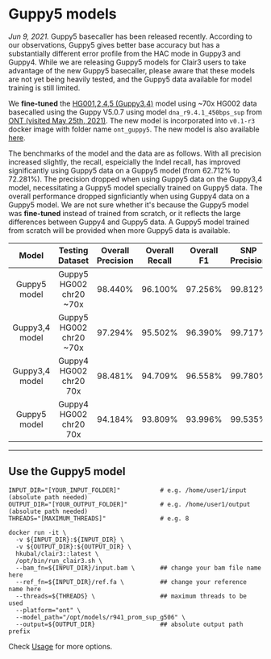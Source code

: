 # Guppy5 models

*Jun 9, 2021.* Guppy5 basecaller has been released recently. According to our observations, Guppy5 gives better base accuracy but has a substantially different error profile from the HAC mode in Guppy3 and Guppy4. While we are releasing Guppy5 models for Clair3 users to take advantage of the new Guppy5 basecaller, please aware that these models are not yet being heavily tested, and the Guppy5 data available for model training is still limited.

We **fine-tuned** the [HG001,2,4,5 (Guppy3,4)](http://www.bio8.cs.hku.hk/clair3/clair3_models/ont.tar.gz) model using ~70x HG002 data basecalled using the Guppy V5.0.7 using model `dna_r9.4.1_450bps_sup` from [ONT (visited May 25th, 2021)](https://labs.epi2me.io/gm24385_2021.05/). The new model is incorporated into `v0.1-r3` docker image with folder name `ont_guppy5`. The new model is also available [here](https://github.com/HKU-BAL/Clair3#pre-trained-models).

The benchmarks of the model and the data are as follows. With all precision increased slightly, the recall, espeicially the Indel recall, has improved significantly using Guppy5 data on a Guppy5 model (from 62.712% to 72.281%). The precision dropped when using Guppy5 data on the Guppy3,4 model, necessitating a Guppy5 model specially trained on Guppy5 data. The overall performance dropped signficiantly when using Guppy4 data on a Guppy5 model. We are not sure whether it's because the Guppy5 model was **fine-tuned** instead of trained from scratch, or it reflects the large differences between Guppy4 and Guppy5 data. A Guppy5 model trained from scratch will be provided when more Guppy5 data is available.

| Model          | Testing<br>Dataset | Overall<br>Precision | Overall<br>Recall | Overall<br>F1 | SNP<br>Precision | SNP<br>Recall | SNP<br>F1 | Indel<br>Precision | Indel<br>Recall | Indel<br>F1 |
| :--------------: | :---------------: | :----------: | :--------: | :---------------------: | :------------------: | :--------------: | :-----------------: | :--------------: | :----------: | :-------------------: |
| Guppy5 model   | Guppy5 HG002 chr20 ~70x  | 98.440%               | 96.100%            | 97.256%        | 99.812%           | 99.858%        | 99.835%    | 88.056%             | 72.281%          | 79.393%      |
| Guppy3,4 model | Guppy5 HG002 chr20 ~70x    | 97.294%               | 95.502%            | 96.390%        | 99.717%           | 99.858%        | 99.788%    | 79.616%             | 67.893%          | 73.289%      |
| Guppy3,4 model | Guppy4 HG002 chr20 70x    | 98.481%               | 94.709%            | 96.558%        | 99.780%           | 99.758%        | 99.769%    | 87.278%             | 62.713%          | 72.984%      |
| Guppy5 model   | Guppy4 HG002 chr20 70x    |94.184%               | 93.809%            | 93.996%        | 99.535%           | 99.634%        | 99.585%    | 59.359%             | 56.894%          | 58.100%      |

----

## Use the Guppy5 model

```
INPUT_DIR="[YOUR_INPUT_FOLDER]"           # e.g. /home/user1/input (absolute path needed)
OUTPUT_DIR="[YOUR_OUTPUT_FOLDER]"         # e.g. /home/user1/output (absolute path needed)
THREADS="[MAXIMUM_THREADS]"               # e.g. 8

docker run -it \
  -v ${INPUT_DIR}:${INPUT_DIR} \
  -v ${OUTPUT_DIR}:${OUTPUT_DIR} \
  hkubal/clair3::latest \
  /opt/bin/run_clair3.sh \
  --bam_fn=${INPUT_DIR}/input.bam \       ## change your bam file name here
  --ref_fn=${INPUT_DIR}/ref.fa \          ## change your reference name here
  --threads=${THREADS} \                  ## maximum threads to be used
  --platform="ont" \                       
  --model_path="/opt/models/r941_prom_sup_g506" \  
  --output=${OUTPUT_DIR}                  ## absolute output path prefix 
```

Check [Usage](https://github.com/HKU-BAL/Clair3#Usage) for more options.


